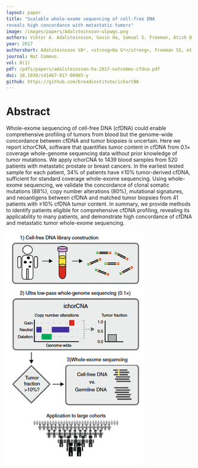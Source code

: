 ```yaml
---
layout: paper
title: "Scalable whole-exome sequencing of cell-free DNA
reveals high concordance with metastatic tumors"
image: /images/papers/Adalsteinsson-ulpwgs.png
authors: Viktor A. Adalsteinsson, Gavin Ha, Samuel S. Freeman, Atish D. Choudhury, Daniel G. Stover, Heather A. Parsons, Gregory Gydush, Sarah C. Reed, Denisse Rotem, Justin Rhoades, Denis Loginov, Dimitri Livitz, Daniel Rosebrock, Ignaty Leshchiner, Jaegil Kim, Chip Stewart, Mara Rosenberg, Joshua M. Francis, Cheng-Zhong Zhang, Ofir Cohen, Coyin Oh, Huiming Ding, Paz Polak, Max Lloyd, Sairah Mahmud, Karla Helvie, Margaret S. Merrill, Rebecca A. Santiago, Edward P. O’Connor, Seong H. Jeong, Rachel Leeson, Rachel M. Barry, Joseph F. Kramkowski, Zhenwei Zhang, Laura Polacek, Jens Lohr, Molly Schleicher, Emily Lipscomb, Andrea Saltzman, Nelly M. Oliver, Lori Marini, Adrienne G. Waks, Lauren C. Harshman, Sara M. Tolaney, Eliezer M. Van Allen, Eric P. Winer, Nancy U. Lin, Mari Nakabayashi, Mary-Ellen Taplin, Cory M. Johannessen, Levi A. Garraway, Todd R. Golub, Jesse S. Boehm, Nikhil Wagle, Gad Getz, J. Christopher Love, Matthew Meyerson.
year: 2017
authorshort: Adalsteinsson VA*, <strong>Ha G*</strong>, Freeman SS, et al.
journal: Nat Commun.
vol: 8(1)
pdf: /pdfs/papers/adalsteinsson-ha-2017-natcomms-cfdna.pdf
doi: 10.1038/s41467-017-00965-y
github: https://github.com/broadinstitute/ichorCNA
---
```


# Abstract

Whole-exome sequencing of cell-free DNA (cfDNA) could enable comprehensive profiling of
tumors from blood but the genome-wide concordance between cfDNA and tumor biopsies is
uncertain. Here we report ichorCNA, software that quantifies tumor content in cfDNA from
0.1× coverage whole-genome sequencing data without prior knowledge of tumor mutations.
We apply ichorCNA to 1439 blood samples from 520 patients with metastatic prostate or
breast cancers. In the earliest tested sample for each patient, 34% of patients have ≥10%
tumor-derived cfDNA, sufficient for standard coverage whole-exome sequencing. Using
whole-exome sequencing, we validate the concordance of clonal somatic mutations (88%),
copy number alterations (80%), mutational signatures, and neoantigens between cfDNA and
matched tumor biopsies from 41 patients with ≥10% cfDNA tumor content. In summary, we
provide methods to identify patients eligible for comprehensive cfDNA profiling, revealing its
applicability to many patients, and demonstrate high concordance of cfDNA and metastatic
tumor whole-exome sequencing.

![Adalsteinsson V, Ha G, Freeman S, et al. (2017) Nat Commun.](/images/papers/Adalsteinsson-workflow.png)
